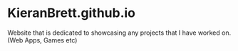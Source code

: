 # KieranBrett.github.io 

Website that is dedicated to showcasing any projects that I have worked on. (Web Apps, Games etc)
